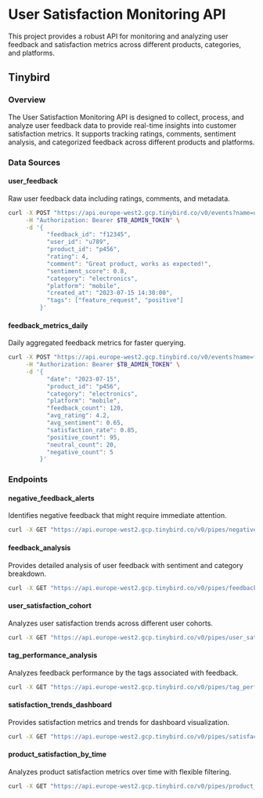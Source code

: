 # User Satisfaction Monitoring API

This project provides a robust API for monitoring and analyzing user feedback and satisfaction metrics across different products, categories, and platforms.

## Tinybird

### Overview

The User Satisfaction Monitoring API is designed to collect, process, and analyze user feedback data to provide real-time insights into customer satisfaction metrics. It supports tracking ratings, comments, sentiment analysis, and categorized feedback across different products and platforms.

### Data Sources

#### user_feedback

Raw user feedback data including ratings, comments, and metadata.

```bash
curl -X POST "https://api.europe-west2.gcp.tinybird.co/v0/events?name=user_feedback" \
     -H "Authorization: Bearer $TB_ADMIN_TOKEN" \
     -d '{
           "feedback_id": "f12345",
           "user_id": "u789",
           "product_id": "p456",
           "rating": 4,
           "comment": "Great product, works as expected!",
           "sentiment_score": 0.8,
           "category": "electronics",
           "platform": "mobile",
           "created_at": "2023-07-15 14:30:00",
           "tags": ["feature_request", "positive"]
         }'
```

#### feedback_metrics_daily

Daily aggregated feedback metrics for faster querying.

```bash
curl -X POST "https://api.europe-west2.gcp.tinybird.co/v0/events?name=feedback_metrics_daily" \
     -H "Authorization: Bearer $TB_ADMIN_TOKEN" \
     -d '{
           "date": "2023-07-15",
           "product_id": "p456",
           "category": "electronics",
           "platform": "mobile",
           "feedback_count": 120,
           "avg_rating": 4.2,
           "avg_sentiment": 0.65,
           "satisfaction_rate": 0.85,
           "positive_count": 95,
           "neutral_count": 20,
           "negative_count": 5
         }'
```

### Endpoints

#### negative_feedback_alerts

Identifies negative feedback that might require immediate attention.

```bash
curl -X GET "https://api.europe-west2.gcp.tinybird.co/v0/pipes/negative_feedback_alerts.json?token=$TB_ADMIN_TOKEN&low_rating_threshold=2&low_sentiment_threshold=-0.5&product_id=p456&time_period_hours=24&limit=100"
```

#### feedback_analysis

Provides detailed analysis of user feedback with sentiment and category breakdown.

```bash
curl -X GET "https://api.europe-west2.gcp.tinybird.co/v0/pipes/feedback_analysis.json?token=$TB_ADMIN_TOKEN&product_id=p456&min_rating=3&max_rating=5&min_date=2023-01-01%2000:00:00&max_date=2023-12-31%2023:59:59"
```

#### user_satisfaction_cohort

Analyzes user satisfaction trends across different user cohorts.

```bash
curl -X GET "https://api.europe-west2.gcp.tinybird.co/v0/pipes/user_satisfaction_cohort.json?token=$TB_ADMIN_TOKEN&product_id=p456&min_date=2023-01-01%2000:00:00&max_date=2023-12-31%2023:59:59&min_feedback_count=2&limit=100"
```

#### tag_performance_analysis

Analyzes feedback performance by the tags associated with feedback.

```bash
curl -X GET "https://api.europe-west2.gcp.tinybird.co/v0/pipes/tag_performance_analysis.json?token=$TB_ADMIN_TOKEN&product_id=p456&min_date=2023-01-01%2000:00:00&max_date=2023-12-31%2023:59:59&min_count=5&sort_by=rating&limit=50"
```

#### satisfaction_trends_dashboard

Provides satisfaction metrics and trends for dashboard visualization.

```bash
curl -X GET "https://api.europe-west2.gcp.tinybird.co/v0/pipes/satisfaction_trends_dashboard.json?token=$TB_ADMIN_TOKEN&product_id=p456&category=electronics&platform=mobile&min_date=2023-01-01%2000:00:00&max_date=2023-12-31%2023:59:59"
```

#### product_satisfaction_by_time

Analyzes product satisfaction metrics over time with flexible filtering.

```bash
curl -X GET "https://api.europe-west2.gcp.tinybird.co/v0/pipes/product_satisfaction_by_time.json?token=$TB_ADMIN_TOKEN&product_id=p456&category=electronics&platform=mobile&time_granularity=day&min_date=2023-01-01%2000:00:00&max_date=2023-12-31%2023:59:59"
```
